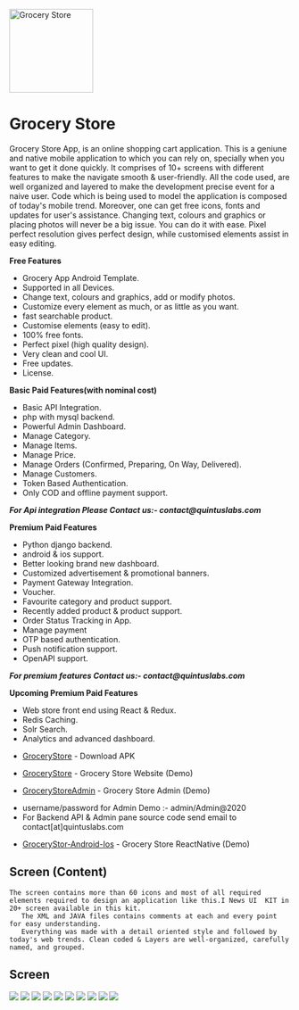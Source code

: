 <a href="https://github.com/quintuslabs/GroceryStore"><img src="screen/logo.png" height="150px" width="150px" title="Grocery" alt="Grocery Store"></a>
# Grocery Store
Grocery Store App, is an online shopping cart application. This is a geniune and native mobile application to which you can rely on, specially when you want to get it done quickly. 
It comprises of 10+ screens with different features to make the navigate smooth & user-friendly.
All the code used, are well organized and layered to make the development precise event for a naive user. Code which is being used to model the application is composed of today's mobile trend. Moreover, one can get free icons, fonts and updates for user's assistance. Changing text, colours and graphics or placing photos will never be a big issue. You can do it with ease. Pixel perfect resolution gives perfect design, while customised elements assist in easy editing.

**Free Features**

- Grocery App Android Template.
- Supported in all Devices.
- Change text, colours and graphics, add or modify photos.
- Customize every element as much, or as little as you want.
- fast searchable product.
- Customise elements (easy to edit).
- 100% free fonts.
- Perfect pixel (high quality design).
- Very clean and cool UI.
- Free updates.
- License.

**Basic Paid Features(with nominal cost)**

- Basic API Integration.
- php with mysql backend.
- Powerful Admin Dashboard.
- Manage Category.
- Manage Items.
- Manage Price.
- Manage Orders (Confirmed, Preparing, On Way, Delivered).
- Manage Customers.
- Token Based Authentication.
- Only COD and offline payment support.

**_For Api integration Please Contact us:- contact@quintuslabs.com_**

**Premium Paid Features**
- Python django backend.
- android & ios support.
- Better looking brand new dashboard.
- Customized advertisement & promotional banners.
- Payment Gateway Integration.
- Voucher.
- Favourite category and product support.
- Recently added product & product support.
- Order Status Tracking in App.
- Manage payment
- OTP based authentication.
- Push notification support.
- OpenAPI support.

**_For premium features Contact us:- contact@quintuslabs.com_** 

**Upcoming Premium Paid Features**
- Web store front end using React & Redux.
- Redis Caching.
- Solr Search.
- Analytics and advanced dashboard.
 

* [GroceryStore](https://github.com/quintuslabs/GroceryStore-with-server/blob/master/GroceryStore2.1.apk) - Download APK

* [GroceryStore](https://megagrocerystore.000webhostapp.com/) - Grocery Store Website (Demo)

* [GroceryStoreAdmin](https://megagrocerystore.000webhostapp.com/admin/) - Grocery Store Admin (Demo)

- username/password for Admin Demo :- admin/Admin@2020
- For Backend API & Admin pane source code send email to contact[at]quintuslabs.com

* [GroceryStor-Android-Ios](https://github.com/quintuslabs/GroceryStore-with-server/blob/master/grocerystore-reactnative.png) - Grocery Store ReactNative (Demo)



## Screen (Content)
```
The screen contains more than 60 icons and most of all required elements required to design an application like this.I News UI  KIT in 20+ screen available in this kit.
   The XML and JAVA files contains comments at each and every point for easy understanding.
   Everything was made with a detail oriented style and followed by today's web trends. Clean coded & Layers are well-organized, carefully named, and grouped.

```

## Screen 

<img src="screen/screen1.png">

<img src="screen/screen2.png">

<img src="screen/screen3.png">

<img src="screen/screen4.png">

<img src="screen/screen5.png">

<img src="screen/screen6.png">

<img src="screen/1.png">

<img src="screen/2.png">

<img src="screen/3.png">

<img src="screen/4.png">

